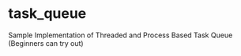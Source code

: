 task_queue
==========

Sample Implementation of Threaded and Process Based Task Queue (Beginners can try out)
